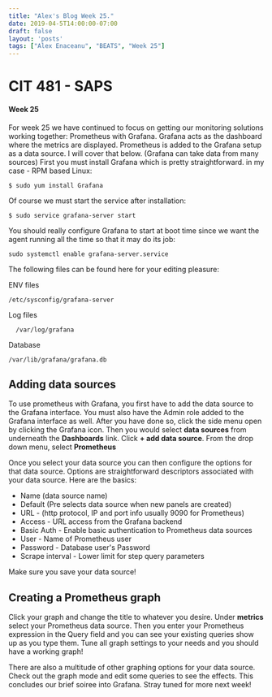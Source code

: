 ```yaml
---
title: "Alex's Blog Week 25."
date: 2019-04-5T14:00:00-07:00
draft: false
layout: 'posts'
tags: ["Alex Enaceanu", "BEATS", "Week 25"]
---
```

# CIT 481 - SAPS
#### Week 25
For week 25 we have continued to focus on getting our monitoring solutions working together: Prometheus with Grafana. Grafana acts as the dashboard where the metrics are displayed. Prometheus is added to the Grafana setup as a data source. I will cover that below. (Grafana can take data from many sources) First you must install Grafana which is pretty straightforward. in my case - RPM based Linux:

    $ sudo yum install Grafana

Of course we must start the service after installation:

    $ sudo service grafana-server start

You should really configure Grafana to start at boot time since we want the agent running all the time so that it may do its job:

    sudo systemctl enable grafana-server.service


The following files can be found here for your editing pleasure:

ENV files

    /etc/sysconfig/grafana-server

Log files

      /var/log/grafana

Database

    /var/lib/grafana/grafana.db

## Adding data sources
To use prometheus with Grafana, you first have to add the data source to the Grafana interface. You must also have the Admin role added to the Grafana interface as well. After you have done so, click the side menu open by clicking the Grafana icon. Then you would select **data sources** from underneath the **Dashboards** link. Click **+ add data source**. From the drop down menu, select **Prometheus**

Once you select your data source you can then configure the options for that data source. Options are straightforward descriptors associated with your data source. Here are the basics:

* Name (data source name)
* Default (Pre selects data source when new panels are created)
* URL - (http protocol, IP and port info usually 9090 for Prometheus)
* Access - URL access from the Grafana backend
* Basic Auth - Enable basic authentication to Prometheus data sources
* User - Name of Prometheus user
* Password - Database user's Password
* Scrape interval - Lower limit for step query parameters

Make sure you save your data source!

## Creating a Prometheus graph

Click your graph and change the title to whatever you desire. Under **metrics** select your Prometheus data source. Then you enter your Prometheus expression in the Query field and you can see your existing queries show up as you type them. Tune all graph settings to your needs and you should have a working graph!

There are also a multitude of other graphing options for your data source. Check out the graph mode and edit some queries to see the effects. This concludes our brief soiree into Grafana. Stray tuned for more next week!
